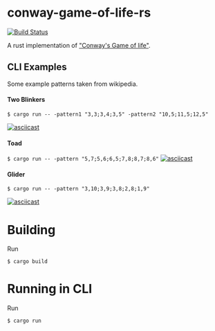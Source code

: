 # conway-game-of-life-rs

[![Build Status](https://travis-ci.org/Ross65536/conway-game-of-life-rs.svg?branch=master)](https://travis-ci.org/Ross65536/conway-game-of-life-rs)

A rust implementation of ["Conway's Game of life"](https://en.wikipedia.org/wiki/Conway%27s_Game_of_Life).

## CLI Examples

Some example patterns taken from wikipedia.

#### Two Blinkers
`$ cargo run -- -pattern1 "3,3;3,4;3,5" -pattern2 "10,5;11,5;12,5"`

[![asciicast](https://asciinema.org/a/zd3LGVvKuuyvyXPOA75iRerqf.png)](https://asciinema.org/a/zd3LGVvKuuyvyXPOA75iRerqf)

#### Toad

`$ cargo run -- -pattern "5,7;5,6;6,5;7,8;8,7;8,6"`
[![asciicast](https://asciinema.org/a/b0yW2ICscA5wIrfeZFlQSCqwE.png)](https://asciinema.org/a/b0yW2ICscA5wIrfeZFlQSCqwE)


#### Glider

`$ cargo run -- -pattern "3,10;3,9;3,8;2,8;1,9"`

[![asciicast](https://asciinema.org/a/5DL1cWhrkI9ZhdJj3nSNk3hD4.png)](https://asciinema.org/a/5DL1cWhrkI9ZhdJj3nSNk3hD4)

# Building

Run 

`$ cargo build`

# Running in CLI

Run 

`$ cargo run`